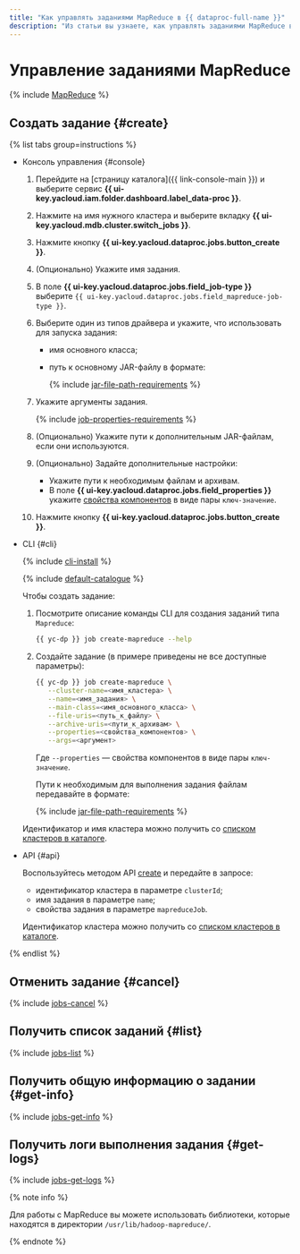 ```yaml
---
title: "Как управлять заданиями MapReduce в {{ dataproc-full-name }}"
description: "Из статьи вы узнаете, как управлять заданиями MapReduce в {{ dataproc-full-name }}."
---
```


# Управление заданиями MapReduce

{% include [MapReduce](../../_includes/data-proc/mapreduce-intro.md) %}

## Создать задание {#create}

{% list tabs group=instructions %}

- Консоль управления {#console}

    1. Перейдите на [страницу каталога]({{ link-console-main }}) и выберите сервис **{{ ui-key.yacloud.iam.folder.dashboard.label_data-proc }}**.
    1. Нажмите на имя нужного кластера и выберите вкладку **{{ ui-key.yacloud.mdb.cluster.switch_jobs }}**.
    1. Нажмите кнопку **{{ ui-key.yacloud.dataproc.jobs.button_create }}**.
    1. (Опционально) Укажите имя задания.
    1. В поле **{{ ui-key.yacloud.dataproc.jobs.field_job-type }}** выберите `{{ ui-key.yacloud.dataproc.jobs.field_mapreduce-job-type }}`.
    1. Выберите один из типов драйвера и укажите, что использовать для запуска задания:
        * имя основного класса;
        * путь к основному JAR-файлу в формате:

           {% include [jar-file-path-requirements](../../_includes/data-proc/jar-file-path-requirements.md) %}

    1. Укажите аргументы задания.

       {% include [job-properties-requirements](../../_includes/data-proc/job-properties-requirements.md) %}

    1. (Опционально) Укажите пути к дополнительным JAR-файлам, если они используются.
    1. (Опционально) Задайте дополнительные настройки:

        * Укажите пути к необходимым файлам и архивам.
        * В поле **{{ ui-key.yacloud.dataproc.jobs.field_properties }}** укажите [свойства компонентов](../concepts/settings-list.md) в виде пары `ключ-значение`.

    1. Нажмите кнопку **{{ ui-key.yacloud.dataproc.jobs.button_create }}**.

- CLI {#cli}

    {% include [cli-install](../../_includes/cli-install.md) %}

    {% include [default-catalogue](../../_includes/default-catalogue.md) %}

    Чтобы создать задание:

    1. Посмотрите описание команды CLI для создания заданий типа `Mapreduce`:

        ```bash
        {{ yc-dp }} job create-mapreduce --help
        ```

    1. Создайте задание (в примере приведены не все доступные параметры):

        ```bash
        {{ yc-dp }} job create-mapreduce \
           --cluster-name=<имя_кластера> \
           --name=<имя_задания> \
           --main-class=<имя_основного_класса> \
           --file-uris=<путь_к_файлу> \
           --archive-uris=<пути_к_архивам> \
           --properties=<свойства_компонентов> \
           --args=<аргумент>
        ```

        Где `--properties` — свойства компонентов в виде пары `ключ-значение`.

        Пути к необходимым для выполнения задания файлам передавайте в формате:

        {% include [jar-file-path-requirements](../../_includes/data-proc/jar-file-path-requirements.md) %}

    Идентификатор и имя кластера можно получить со [списком кластеров в каталоге](./cluster-list.md#list).

- API {#api}

    Воспользуйтесь методом API [create](../api-ref/Job/create) и передайте в запросе:

    * идентификатор кластера в параметре `clusterId`;
    * имя задания в параметре `name`;
    * свойства задания в параметре `mapreduceJob`.

    Идентификатор кластера можно получить со [списком кластеров в каталоге](./cluster-list.md#list).

{% endlist %}

## Отменить задание {#cancel}

{% include [jobs-cancel](../../_includes/data-proc/jobs-cancel.md) %}

## Получить список заданий {#list}

{% include [jobs-list](../../_includes/data-proc/jobs-list.md) %}

## Получить общую информацию о задании {#get-info}

{% include [jobs-get-info](../../_includes/data-proc/jobs-get-info.md) %}


## Получить логи выполнения задания {#get-logs}

{% include [jobs-get-logs](../../_includes/data-proc/jobs-get-logs.md) %}


{% note info %}

Для работы с MapReduce вы можете использовать библиотеки, которые находятся в директории `/usr/lib/hadoop-mapreduce/`.

{% endnote %}
